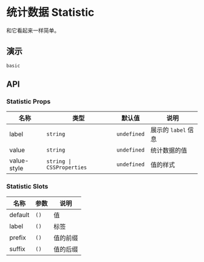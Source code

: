 # 统计数据 Statistic

和它看起来一样简单。

## 演示

```demo
basic
```

## API

### Statistic Props

| 名称  | 类型     | 默认值      | 说明                |
| ----- | -------- | ----------- | ------------------- |
| label | `string` | `undefined` | 展示的 `label` 信息 |
| value | `string` | `undefined` | 统计数据的值        |
| value-style | `string \| CSSProperties` | `undefined` | 值的样式 |

### Statistic Slots

| 名称    | 参数 | 说明     |
| ------- | ---- | -------- |
| default | `()` | 值       |
| label   | `()` | 标签     |
| prefix  | `()` | 值的前缀 |
| suffix  | `()` | 值的后缀 |
